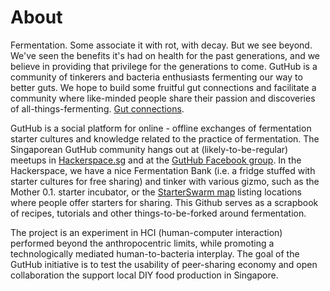 # About

Fermentation. Some associate it with rot, with decay. But we see beyond. We've seen the benefits it's had on health for the past generations, and we believe in providing that privilege for the generations to come. GutHub is a community of tinkerers and bacteria enthusiasts fermenting our way to better guts. We hope to build some fruitful gut connections and facilitate a community where like-minded people share their passion and discoveries of all-things-fermenting. [Gut connections](http://www.facebook.com/groups/guthub/).

GutHub is a social platform for online - offline exchanges of fermentation starter cultures and knowledge related to the practice of fermentation. The Singaporean GutHub community hangs out at (likely-to-be-regular) meetups in [Hackerspace.sg](http://hackerspace.sg/) and at the [GutHub Facebook group](http://www.facebook.com/groups/guthub/). In the Hackerspace, we have a nice Fermentation Bank (i.e. a fridge stuffed with starter cultures for free sharing) and tinker with various gizmo, such as the Mother 0.1. starter incubator, or the [StarterSwarm map](http://www.google.com/maps/d/u/0/edit?mid=zCoDc3SSi24I.korG11Dfhm4A) listing locations where people offer starters for sharing. This Github serves as a scrapbook of recipes, tutorials and other things-to-be-forked around fermentation.

The project is an experiment in HCI (human-computer interaction) performed beyond the anthropocentric limits, while promoting a technologically mediated human-to-bacteria interplay. The goal of the GutHub initiative is to test the usability of peer-sharing economy and open collaboration the support local DIY food production in Singapore. 
